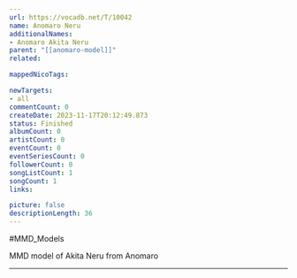 ```yaml
---
url: https://vocadb.net/T/10042
name: Anomaro Neru
additionalNames: 
- Anomaro Akita Neru
parent: "[[anomaro-model]]"
related:

mappedNicoTags:

newTargets:
- all
commentCount: 0
createDate: 2023-11-17T20:12:49.873
status: Finished
albumCount: 0
artistCount: 0
eventCount: 0
eventSeriesCount: 0
followerCount: 0
songListCount: 1
songCount: 1
links: 

picture: false
descriptionLength: 36
---
```


#MMD_Models

MMD model of Akita Neru from Anomaro

---

